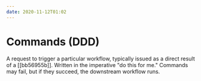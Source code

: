 ```yaml
---
date: 2020-11-12T01:02
---
```


# Commands (DDD)

A request to trigger a particular workflow, typically issued as a direct result
of a [[bb56955b]]. Written in the imperative "do this for me." Commands may
fail, but if they succeed, the downstream workflow runs.
